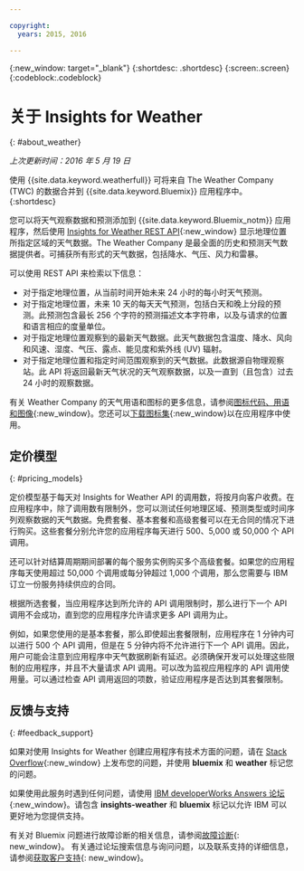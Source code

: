 ```yaml
---

copyright:
  years: 2015, 2016

---
```


{:new_window: target="_blank"}
{:shortdesc: .shortdesc}
{:screen:.screen}
{:codeblock:.codeblock}

# 关于 Insights for Weather
{: #about_weather}

*上次更新时间：2016 年 5 月 19 日*

使用 {{site.data.keyword.weatherfull}} 可将来自 The Weather Company (TWC) 的数据合并到 {{site.data.keyword.Bluemix}} 应用程序中。
{:shortdesc}

您可以将天气观察数据和预测添加到 {{site.data.keyword.Bluemix_notm}} 应用程序，然后使用 [Insights for Weather REST API](https://twcservice.{APPDomain}/rest-api/){:new_window} 显示地理位置所指定区域的天气数据。The Weather Company 是最全面的历史和预测天气数据提供者。可捕获所有形式的天气数据，包括降水、气压、风力和雷暴。

可以使用 REST API 来检索以下信息：

* 对于指定地理位置，从当前时间开始未来 24 小时的每小时天气预测。
* 对于指定地理位置，未来 10 天的每天天气预测，包括白天和晚上分段的预测。此预测包含最长 256 个字符的预测描述文本字符串，以及与请求的位置和语言相应的度量单位。
* 对于指定地理位置观察到的最新天气数据。此天气数据包含温度、降水、风向和风速、湿度、气压、露点、能见度和紫外线 (UV) 辐射。
* 对于指定地理位置和指定时间范围观察到的天气数据。此数据源自物理观察站。此 API 将返回最新天气状况的天气观察数据，以及一直到（且包含）过去 24 小时的观察数据。

有关 Weather Company 的天气用语和图标的更多信息，请参阅[图标代码、用语和图像](https://docs.google.com/document/d/1MZwWYqki8Ee-V7c7InBuA5CDVkjb3XJgpc39hI9FsI0/edit?pli=1){:new_window}。您还可以[下载图标集](https://twcdocs.mybluemix.net/download/weatherinsightsicons.zip){:new_window}以在应用程序中使用。

## 定价模型
{: #pricing_models}

定价模型基于每天对 Insights for Weather API 的调用数，将按月向客户收费。在应用程序中，除了调用数有限制外，您可以测试任何地理区域、预测类型或时间序列观察数据的天气数据。免费套餐、基本套餐和高级套餐可以在无合同的情况下进行购买。这些套餐分别允许您的应用程序每天进行 500、5,000 或 50,000 个 API 调用。

还可以针对结算周期期间部署的每个服务实例购买多个高级套餐。如果您的应用程序每天使用超过 50,000 个调用或每分钟超过 1,000 个调用，那么您需要与 IBM 订立一份服务持续供应的合同。

根据所选套餐，当应用程序达到所允许的 API 调用限制时，那么进行下一个 API 调用不会成功，直到您的应用程序允许请求更多 API 调用为止。

例如，如果您使用的是基本套餐，那么即使超出套餐限制，应用程序在 1 分钟内可以进行 500 个 API 调用，但是在 5 分钟内将不允许进行下一个 API 调用。因此，用户可能会注意到应用程序中天气数据刷新有延迟。必须确保开发可以处理这些限制的应用程序，并且不大量请求 API 调用。可以改为监视应用程序的 API 调用使用量。可以通过检查 API 调用返回的项数，验证应用程序是否达到其套餐限制。

## 反馈与支持
{: #feedback_support}

如果对使用 Insights for Weather 创建应用程序有技术方面的问题，请在 [Stack Overflow](http://stackoverflow.com/search?q=weather+bluemix){:new_window} 上发布您的问题，并使用 **bluemix** 和 **weather** 标记您的问题。

如果使用此服务时遇到任何问题，请使用 [IBM developerWorks Answers 论坛](https://developer.ibm.com/answers/topics/insights-weather/?smartspace=bluemix){:new_window}。请包含 **insights-weather** 和 **bluemix** 标记以允许 IBM 可以更好地为您提供支持。

有关对 Bluemix 问题进行故障诊断的相关信息，请参阅[故障诊断](https://console.{DomainName}/docs/troubleshoot/troubleshoot.html){: new_window}。
有关通过论坛搜索信息与询问问题，以及联系支持的详细信息，请参阅[获取客户支持](https://console.{DomainName}/docs/support/index.html#getting-customer-support){: new_window}。

